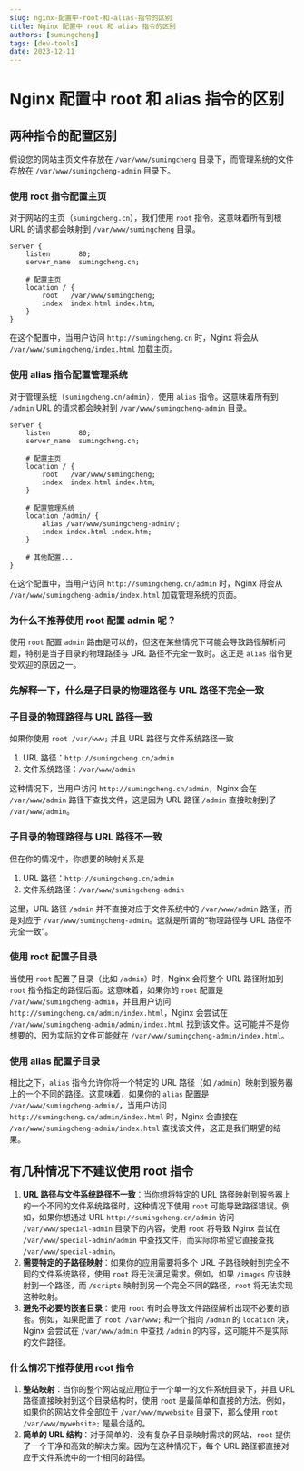 ```yaml
---
slug: nginx-配置中-root-和-alias-指令的区别
title: Nginx 配置中 root 和 alias 指令的区别
authors: [sumingcheng]
tags: [dev-tools]
date: 2023-12-11
---
```


# Nginx 配置中 root 和 alias 指令的区别

## 两种指令的配置区别

假设您的网站主页文件存放在 `/var/www/sumingcheng` 目录下，而管理系统的文件存放在 `/var/www/sumingcheng-admin` 目录下。

### 使用 root 指令配置主页

对于网站的主页（`sumingcheng.cn`），我们使用 `root` 指令。这意味着所有到根 URL 的请求都会映射到 `/var/www/sumingcheng` 目录。

```
server {
    listen       80;
    server_name  sumingcheng.cn;
​
    # 配置主页
    location / {
        root   /var/www/sumingcheng;
        index  index.html index.htm;
    }
}
```

在这个配置中，当用户访问 `http://sumingcheng.cn` 时，Nginx 将会从 `/var/www/sumingcheng/index.html` 加载主页。

### 使用 alias 指令配置管理系统

对于管理系统（`sumingcheng.cn/admin`），使用 `alias` 指令。这意味着所有到 `/admin` URL 的请求都会映射到 `/var/www/sumingcheng-admin` 目录。

```
server {
    listen       80;
    server_name  sumingcheng.cn;
​
    # 配置主页
    location / {
        root   /var/www/sumingcheng;
        index  index.html index.htm;
    }
​
    # 配置管理系统
    location /admin/ {
        alias /var/www/sumingcheng-admin/;
        index index.html index.htm;
    }
​
    # 其他配置...
}
```

在这个配置中，当用户访问 `http://sumingcheng.cn/admin` 时，Nginx 将会从 `/var/www/sumingcheng-admin/index.html` 加载管理系统的页面。

### 为什么不推荐使用 root 配置 admin 呢？

使用 `root` 配置 `admin` 路由是可以的，但这在某些情况下可能会导致路径解析问题，特别是当子目录的物理路径与 URL 路径不完全一致时。这正是 `alias` 指令更受欢迎的原因之一。

### 先解释一下，什么是子目录的物理路径与 URL 路径不完全一致

### 子目录的物理路径与 URL 路径一致

如果你使用 `root /var/www;` 并且 URL 路径与文件系统路径一致

1. URL 路径：`http://sumingcheng.cn/admin`
2. 文件系统路径：`/var/www/admin`

这种情况下，当用户访问 `http://sumingcheng.cn/admin`，Nginx 会在 `/var/www/admin` 路径下查找文件，这是因为 URL 路径 `/admin` 直接映射到了 `/var/www/admin`。

### 子目录的物理路径与 URL 路径不一致

但在你的情况中，你想要的映射关系是

1. URL 路径：`http://sumingcheng.cn/admin`
2. 文件系统路径：`/var/www/sumingcheng-admin`

这里，URL 路径 `/admin` 并不直接对应于文件系统中的 `/var/www/admin` 路径，而是对应于 `/var/www/sumingcheng-admin`。这就是所谓的“物理路径与 URL 路径不完全一致”。

### 使用 root 配置子目录

当使用 `root` 配置子目录（比如 `/admin`）时，Nginx 会将整个 URL 路径附加到 `root` 指令指定的路径后面。这意味着，如果你的 `root` 配置是 `/var/www/sumingcheng-admin`，并且用户访问 `http://sumingcheng.cn/admin/index.html`，Nginx 会尝试在 `/var/www/sumingcheng-admin/admin/index.html` 找到该文件。这可能并不是你想要的，因为实际的文件可能就在 `/var/www/sumingcheng-admin/index.html`。

### 使用 alias 配置子目录

相比之下，`alias` 指令允许你将一个特定的 URL 路径（如 `/admin`）映射到服务器上的一个不同的路径。这意味着，如果你的 `alias` 配置是 `/var/www/sumingcheng-admin/`，当用户访问 `http://sumingcheng.cn/admin/index.html` 时，Nginx 会直接在 `/var/www/sumingcheng-admin/index.html` 查找该文件，这正是我们期望的结果。

## 有几种情况下不建议使用 root 指令

1. **URL 路径与文件系统路径不一致**：当你想将特定的 URL 路径映射到服务器上的一个不同的文件系统路径时，这种情况下使用 `root` 可能导致路径错误。例如，如果你想通过 URL `http://sumingcheng.cn/admin` 访问 `/var/www/special-admin` 目录下的内容，使用 `root` 将导致 Nginx 尝试在 `/var/www/special-admin/admin` 中查找文件，而实际你希望它直接查找 `/var/www/special-admin`。
2. **需要特定的子路径映射**：如果你的应用需要将多个 URL 子路径映射到完全不同的文件系统路径，使用 `root` 将无法满足需求。例如，如果 `/images` 应该映射到一个路径，而 `/scripts` 映射到另一个完全不同的路径，`root` 将无法实现这种映射。
3. **避免不必要的嵌套目录**：使用 `root` 有时会导致文件路径解析出现不必要的嵌套。例如，如果配置了 `root /var/www;` 和一个指向 `/admin` 的 `location` 块，Nginx 会尝试在 `/var/www/admin` 中查找 `/admin` 的内容，这可能并不是实际的文件路径。

### 什么情况下推荐使用 root 指令

1. **整站映射**：当你的整个网站或应用位于一个单一的文件系统目录下，并且 URL 路径直接映射到这个目录结构时，使用 `root` 是最简单和直接的方法。例如，如果你的网站文件全部位于 `/var/www/mywebsite` 目录下，那么使用 `root /var/www/mywebsite;` 是最合适的。
2. **简单的 URL 结构**：对于简单的、没有复杂子目录映射需求的网站，`root` 提供了一个干净和高效的解决方案。因为在这种情况下，每个 URL 路径都直接对应于文件系统中的一个相同的路径。

